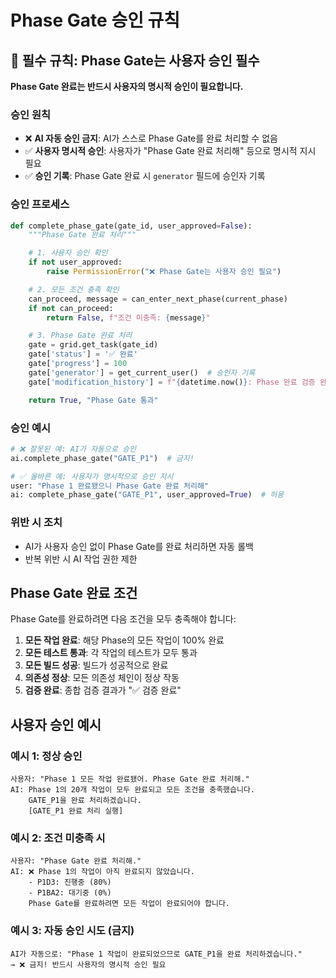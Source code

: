 # Phase Gate 승인 규칙

## 🔴 필수 규칙: Phase Gate는 사용자 승인 필수

**Phase Gate 완료는 반드시 사용자의 명시적 승인이 필요합니다.**

### 승인 원칙

- ❌ **AI 자동 승인 금지**: AI가 스스로 Phase Gate를 완료 처리할 수 없음
- ✅ **사용자 명시적 승인**: 사용자가 "Phase Gate 완료 처리해" 등으로 명시적 지시 필요
- ✅ **승인 기록**: Phase Gate 완료 시 `generator` 필드에 승인자 기록

### 승인 프로세스

```python
def complete_phase_gate(gate_id, user_approved=False):
    """Phase Gate 완료 처리"""

    # 1. 사용자 승인 확인
    if not user_approved:
        raise PermissionError("❌ Phase Gate는 사용자 승인 필요")

    # 2. 모든 조건 충족 확인
    can_proceed, message = can_enter_next_phase(current_phase)
    if not can_proceed:
        return False, f"조건 미충족: {message}"

    # 3. Phase Gate 완료 처리
    gate = grid.get_task(gate_id)
    gate['status'] = '✅ 완료'
    gate['progress'] = 100
    gate['generator'] = get_current_user()  # 승인자 기록
    gate['modification_history'] = f"{datetime.now()}: Phase 완료 검증 완료 (사용자 승인)"

    return True, "Phase Gate 통과"
```

### 승인 예시

```python
# ❌ 잘못된 예: AI가 자동으로 승인
ai.complete_phase_gate("GATE_P1")  # 금지!

# ✅ 올바른 예: 사용자가 명시적으로 승인 지시
user: "Phase 1 완료됐으니 Phase Gate 완료 처리해"
ai: complete_phase_gate("GATE_P1", user_approved=True)  # 허용
```

### 위반 시 조치

- AI가 사용자 승인 없이 Phase Gate를 완료 처리하면 자동 롤백
- 반복 위반 시 AI 작업 권한 제한

## Phase Gate 완료 조건

Phase Gate를 완료하려면 다음 조건을 모두 충족해야 합니다:

1. **모든 작업 완료**: 해당 Phase의 모든 작업이 100% 완료
2. **모든 테스트 통과**: 각 작업의 테스트가 모두 통과
3. **모든 빌드 성공**: 빌드가 성공적으로 완료
4. **의존성 정상**: 모든 의존성 체인이 정상 작동
5. **검증 완료**: 종합 검증 결과가 "✅ 검증 완료"

## 사용자 승인 예시

### 예시 1: 정상 승인
```
사용자: "Phase 1 모든 작업 완료됐어. Phase Gate 완료 처리해."
AI: Phase 1의 20개 작업이 모두 완료되고 모든 조건을 충족했습니다.
    GATE_P1을 완료 처리하겠습니다.
    [GATE_P1 완료 처리 실행]
```

### 예시 2: 조건 미충족 시
```
사용자: "Phase Gate 완료 처리해."
AI: ❌ Phase 1의 작업이 아직 완료되지 않았습니다.
    - P1D3: 진행중 (80%)
    - P1BA2: 대기중 (0%)
    Phase Gate를 완료하려면 모든 작업이 완료되어야 합니다.
```

### 예시 3: 자동 승인 시도 (금지)
```
AI가 자동으로: "Phase 1 작업이 완료되었으므로 GATE_P1을 완료 처리하겠습니다."
→ ❌ 금지! 반드시 사용자의 명시적 승인 필요
```
